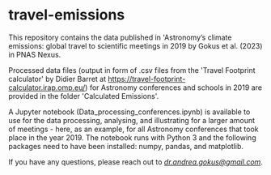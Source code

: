 # travel-emissions
This repository contains the data published in 'Astronomy’s climate 
emissions: global travel to scientific meetings in 2019 by
Gokus et al. (2023) in PNAS Nexus.

Processed data files (output in form of .csv files from the 
'Travel Footprint calculator' by Didier Barret at https://travel-footprint-calculator.irap.omp.eu/)
for Astronomy conferences and schools in 2019 are provided in
the folder 'Calculated Emissions'.

A Jupyter notebook (Data\_processing\_conferences.ipynb) is available
to use for the data processing, analysing, and illustrating for a larger
amount of meetings - here, as an example, for all Astronomy conferences
that took place in the year 2019.
The notebook runs with Python 3 and the following packages need to have
been installed: numpy, pandas, and matplotlib.

If you have any questions, please reach out to *dr.andrea.gokus@gmail.com*. 
